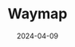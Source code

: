 ---  
layout: startup_page  
title: "Waymap"  
id: "waymap.org"  
permalink: "/waymapwaymap.org04092024/"  
website: "https://www.waymap.org/"  
funding_round: ""  
funding_amount: "£7M"  
investors: "TELUS Pollinator Fund for Good, Venrex, Comprador Holdings"  
about: "Waymap is a technology company offering a highly accurate, accessibility-first navigation app that works indoors, outdoors, and underground. Its sensor-fusion based technology uses only a smartphone's built-in sensors for precise location data, providing seamless navigation for users with disabilities and improving efficiency for everyone. The app's accuracy and reliability surpass existing navigation solutions."  
markets: "Navigation, Accessibility Technology, AI, Apps, Software"  
hq: "London, England, United Kingdom"  
founded_year: "2017"  
linkedin: "https://www.linkedin.com/company/waymap"  
twitter: "https://twitter.com/waymaporg/"  
instagram: ""  
facebook: "https://www.facebook.com/Waymap.org"  
crunchbase: "https://www.crunchbase.com/organization/waymap"  
pitchbook: "https://pitchbook.com/profiles/company/464400-55"  

date_display: "09-Apr-2024"  
date: "2024-04-09"

# SEO Optimization  
meta_title: "Waymap -  Funding (£7M)"  
meta_description: "Waymap, Waymap is a technology company offering a highly accurate, accessibility-first navigation app that works indoors, outdoors, and underground. Its senso..."  
meta_keywords: "Waymap, Navigation, Accessibility Technology, AI, Apps, Software,  funding"  
canonical_url: "https://startup.projectstartups.com/waymapwaymap.org04092024/"  
---